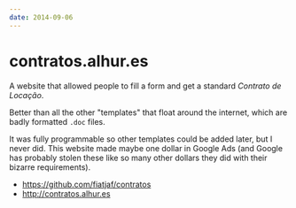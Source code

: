 ```yaml
---
date: 2014-09-06
---
```


# contratos.alhur.es

A website that allowed people to fill a form and get a standard _Contrato de Locação_.

Better than all the other "templates" that float around the internet, which are badly formatted `.doc` files.

It was fully programmable so other templates could be added later, but I never did.
This website made maybe one dollar in Google Ads (and Google has probably stolen these like so many other dollars they did with their bizarre requirements).

- https://github.com/fiatjaf/contratos
- http://contratos.alhur.es
